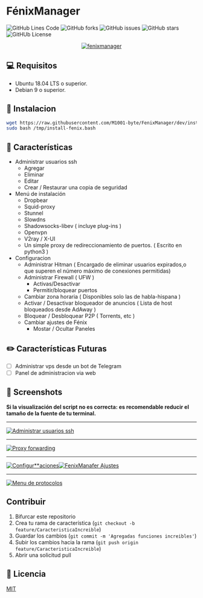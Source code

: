 # FénixManager

![GitHub Lines Code](https://img.shields.io/tokei/lines/github/m1001-byte/fenixmanager?style=for-the-badge)
![GitHub forks](https://img.shields.io/github/forks/M1001-byte/FenixManager?style=for-the-badge)
![GitHub issues](https://img.shields.io/github/issues/M1001-byte/FenixManager?style=for-the-badge)
![GitHub stars](https://img.shields.io/github/stars/M1001-byte/FenixManager?style=for-the-badge)
![GitHUb License](https://img.shields.io/github/license/m1001-byte/fenixmanager?style=for-the-badge)


<p align="center">
<a href="https://imgbb.com/"><img src="https://i.ibb.co/PT5Bcvg/fenixmanager.png" alt="fenixmanager" border="0"></a>
</p>

## 💻 Requisitos
 * Ubuntu 18.04 LTS o superior.
 * Debian 9 o superior.

## 🚀 Instalacion

```bash
wget https://raw.githubusercontent.com/M1001-byte/FenixManager/dev/install.bash -O /tmp/install-fenix.bash
sudo bash /tmp/install-fenix.bash
```
## 🧉 Características

* Administrar usuarios ssh
    * Agregar
    * Eliminar 
    * Editar
    * Crear / Restaurar una copia de seguridad
* Menú de instalación
    * Dropbear
    * Squid-proxy
    * Stunnel
    * Slowdns
    * Shadowsocks-libev ( incluye plug-ins )
    * Openvpn
    * V2ray / X-UI
    * Un simple proxy de redireccionamiento de puertos. ( Escrito en python3 )
* Configuracion
    * Administrar Hitman ( Encargado de eliminar usuarios expirados,o que superen el número máximo de conexiones permitidas)
    * Administrar Firewall ( UFW )
        * Activas/Desactivar
        * Permitir/bloquear puertos
    * Cambiar zona horaria ( Disponibles solo las de habla-hispana )
    * Activar / Desactivar bloqueador de anuncios ( Lista de host bloqueados desde AdAway )
    * Bloquear / Desbloquear P2P ( Torrents, etc )
    * Cambiar ajustes de Fénix
        * Mostar / Ocultar Paneles

## ✏️ Características Futuras
 - [ ] Administrar vps desde un bot de Telegram
 - [ ] Panel de administracion via web

## 📸 Screenshots
**Si la  visualización del script no es correcta: es recomendable reducir el tamaño de la fuente de tu terminal.**
***
<a href="https://imgbb.com/"><img src="https://i.ibb.co/jWSb49Q/adm-ssh.png" alt="Administrar usuarios ssh" border="0"></a>
***
<a href="https://imgbb.com/"><img src="https://i.ibb.co/2cgcgHS/py-socks.png" alt="Proxy forwarding" border="0"></a>
***
<a href="https://imgbb.com/"><img src="https://i.ibb.co/myY2dMx/cfg-menu.png" alt="Configur**aciones" border="0"></a><a href="https://imgbb.com/"><img src="https://i.ibb.co/9qP0z0s/cfg-setting-fenix.png" alt="FenixManafer Ajustes" border="0"></a>
***
<a href="https://imgbb.com/"><img src="https://i.ibb.co/LpSn9jh/cfg-proto.png" alt="Menu de protocolos" border="0"></a>

## Contribuir
1. Bifurcar este  repositorio
2. Crea tu rama de característica (`git checkout -b feature/CaracteristicaIncreible`)
3. Guardar los cambios  (`git commit -m 'Agregadas funciones increibles'`)
4. Subir los cambios hacia la rama (`git push origin feature/CaracteristicaIncreible`)
5. Abrir una solicitud pull

## 📝 Licencia
[MIT](https://choosealicense.com/licenses/mit/)
